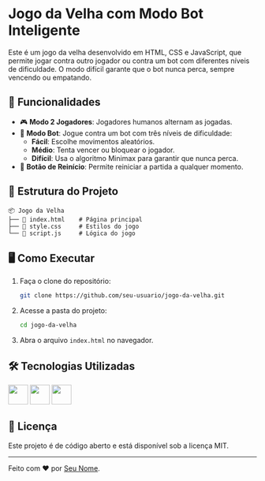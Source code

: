 # Jogo da Velha com Modo Bot Inteligente

Este é um jogo da velha desenvolvido em HTML, CSS e JavaScript, que permite jogar contra outro jogador ou contra um bot com diferentes níveis de dificuldade. O modo difícil garante que o bot nunca perca, sempre vencendo ou empatando.

## 🚀 Funcionalidades

- 🎮 **Modo 2 Jogadores**: Jogadores humanos alternam as jogadas.
- 🤖 **Modo Bot**: Jogue contra um bot com três níveis de dificuldade:
  - **Fácil**: Escolhe movimentos aleatórios.
  - **Médio**: Tenta vencer ou bloquear o jogador.
  - **Difícil**: Usa o algoritmo Minimax para garantir que nunca perca.
- 🔄 **Botão de Reinício**: Permite reiniciar a partida a qualquer momento.

## 📂 Estrutura do Projeto

```
📦 Jogo da Velha
├── 📜 index.html    # Página principal
├── 📜 style.css     # Estilos do jogo
└── 📜 script.js     # Lógica do jogo
```

## 🖥️ Como Executar

1. Faça o clone do repositório:
   ```sh
   git clone https://github.com/seu-usuario/jogo-da-velha.git
   ```
2. Acesse a pasta do projeto:
   ```sh
   cd jogo-da-velha
   ```
3. Abra o arquivo `index.html` no navegador.

## 🛠️ Tecnologias Utilizadas

<a href="https://programartudo.blogspot.com/2024/11/html-tudo-o-que-precisa-para-comecar.html" target="_blank"><img loading="lazy" src="https://cdn.jsdelivr.net/gh/devicons/devicon/icons/html5/html5-original.svg" width="40" height="40"/></a> <a href="https://programartudo.blogspot.com/2024/11/css-como-dar-estilo-ao-teu-website.html" target="_blank"><img loading="lazy" src="https://cdn.jsdelivr.net/gh/devicons/devicon/icons/css3/css3-original.svg" width="40" height="40"/></a> <a href="https://programartudo.blogspot.com/2024/11/javascript-linguagem-dinamica-da-web.html" target="_blank"><img loading="lazy" src="https://cdn.jsdelivr.net/gh/devicons/devicon/icons/javascript/javascript-original.svg" width="40" height="40"/></a>

## 📜 Licença

Este projeto é de código aberto e está disponível sob a licença MIT.

---

Feito com ❤️ por [Seu Nome](https://github.com/seu-usuario).
